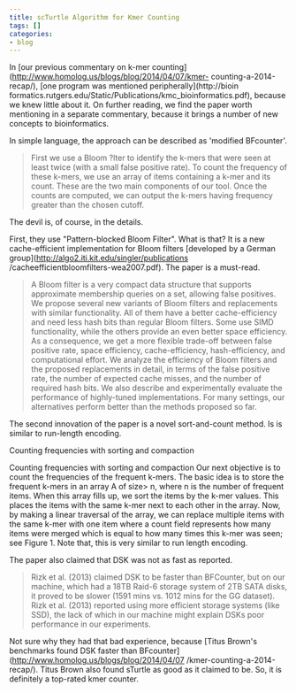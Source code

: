 ```yaml
---
title: scTurtle Algorithm for Kmer Counting
tags: []
categories:
- blog
---
```

In [our previous commentary on k-mer
counting](http://www.homolog.us/blogs/blog/2014/04/07/kmer-
counting-a-2014-recap/), [one program was mentioned peripherally](http://bioin
formatics.rutgers.edu/Static/Publications/kmc_bioinformatics.pdf), because we
knew little about it. On further reading, we find the paper worth mentioning
in a separate commentary, because it brings a number of new concepts to
bioinformatics.
<!--more-->

In simple language, the approach can be described as 'modified BFcounter'.

> First we use a Bloom ?lter to identify the k-mers that were seen at least
twice (with a small false positive rate). To count the frequency of these
k-mers, we use an array of items containing a k-mer and its count. These are
the two main components of our tool. Once the counts are computed, we can
output the k-mers having frequency greater than the chosen cutoff.

The devil is, of course, in the details.

First, they use "Pattern-blocked Bloom Filter". What is that? It is a new
cache-efficient implementation for Bloom filters [developed by a German
group](http://algo2.iti.kit.edu/singler/publications
/cacheefficientbloomfilters-wea2007.pdf). The paper is a must-read.

> A Bloom filter is a very compact data structure that supports approximate
membership queries on a set, allowing false positives. We propose several new
variants of Bloom filters and replacements with similar functionality. All of
them have a better cache-efficiency and need less hash bits than regular Bloom
filters. Some use SIMD functionality, while the others provide an even better
space efficiency. As a consequence, we get a more flexible trade-off between
false positive rate, space efficiency, cache-efficiency, hash-efficiency, and
computational effort. We analyze the efficiency of Bloom filters and the
proposed replacements in detail, in terms of the false positive rate, the
number of expected cache misses, and the number of required hash bits. We also
describe and experimentally evaluate the performance of highly-tuned
implementations. For many settings, our alternatives perform better than the
methods proposed so far.

The second innovation of the paper is a novel sort-and-count method. Is is
similar to run-length encoding.

>

Counting frequencies with sorting and compaction

Counting frequencies with sorting and compaction Our next objective is to
count the frequencies of the frequent k-mers. The basic idea is to store the
frequent k-mers in an array A of size> n, where n is the number of frequent
items. When this array fills up, we sort the items by the k-mer values. This
places the items with the same k-mer next to each other in the array. Now, by
making a linear traversal of the array, we can replace multiple items with the
same k-mer with one item where a count field represents how many items were
merged which is equal to how many times this k-mer was seen; see Figure 1.
Note that, this is very similar to run length encoding.

The paper also claimed that DSK was not as fast as reported.

> Rizk et al. (2013) claimed DSK to be faster than BFCounter, but on our
machine, which had a 18TB Raid-6 storage system of 2TB SATA disks, it proved
to be slower (1591 mins vs. 1012 mins for the GG dataset). Rizk et al. (2013)
reported using more efficient storage systems (like SSD), the lack of which in
our machine might explain DSKs poor performance in our experiments.

Not sure why they had that bad experience, because [Titus Brown's benchmarks
found DSK faster than BFcounter](http://www.homolog.us/blogs/blog/2014/04/07
/kmer-counting-a-2014-recap/). Titus Brown also found sTurtle as good as it
claimed to be. So, it is definitely a top-rated kmer counter.

